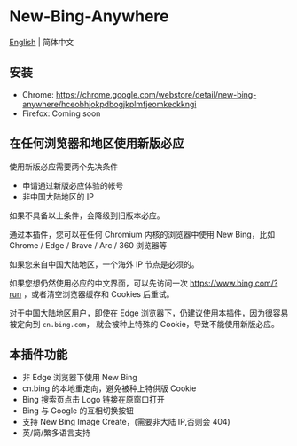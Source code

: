 # New-Bing-Anywhere

[English](README.md) | 简体中文


## 安装

* Chrome: <https://chrome.google.com/webstore/detail/new-bing-anywhere/hceobhjokpdbogjkplmfjeomkeckkngi>
* Firefox: Coming soon

## 在任何浏览器和地区使用新版必应

使用新版必应需要两个先决条件

* 申请通过新版必应体验的帐号
* 非中国大陆地区的 IP

如果不具备以上条件，会降级到旧版本必应。

通过本插件，您可以在任何 Chromium 内核的浏览器中使用 New Bing，比如 Chrome / Edge / Brave / Arc / 360 浏览器等

如果您来自中国大陆地区，一个海外 IP 节点是必须的。

如果您想仍然使用必应的中文界面，可以先访问一次 <https://www.bing.com/?run> ，或者清空浏览器缓存和 Cookies 后重试。

对于中国大陆地区用户，即使在 Edge 浏览器下，仍建议使用本插件，因为很容易被定向到 `cn.bing.com`， 就会被种上特殊的 Cookie，导致不能使用新版必应。

## 本插件功能

* 非 Edge 浏览器下使用 New Bing
* cn.bing 的本地重定向，避免被种上特供版 Cookie
* Bing 搜索页点击 Logo 链接在原窗口打开
* Bing 与 Google 的互相切换按钮
* 支持 New Bing Image Create，(需要非大陆 IP,否则会 404)
* 英/简/繁多语言支持